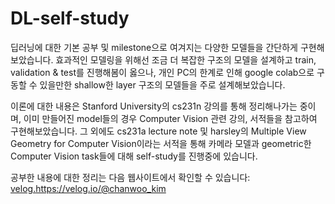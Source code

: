 # DL-self-study
딥러닝에 대한 기본 공부 및 milestone으로 여겨지는 다양한 모델들을 간단하게 구현해보았습니다.
효과적인 모델링을 위해선 조금 더 복잡한 구조의 모델을 설계하고 train, validation & test를 진행해봄이 옳으나, 개인 PC의 한계로 인해
google colab으로 구동할 수 있을만한 shallow한 layer 구조의 모델들을 주로 설계해보았습니다.

이론에 대한 내용은 Stanford University의 cs231n 강의를 통해 정리해나가는 중이며, 이미 만들어진 model들의 경우 Computer Vision 관련 강의, 서적들을 참고하여 구현해보았습니다.
그 외에도 cs231a lecture note 및 harsley의 Multiple View Geometry for Computer Vision이라는 서적을 통해 카메라 모델과 geometric한 Computer Vision task들에 대해 self-study를 진행중에 있습니다.

공부한 내용에 대한 정리는 다음 웹사이트에서 확인할 수 있습니다:
[velog.](https://velog.io/@chanwoo_kim)https://velog.io/@chanwoo_kim

